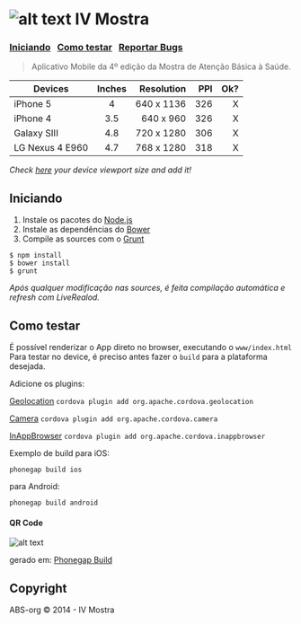 ![alt text](https://raw.github.com/danielfeelfine/ivmostra-app/master/icon.png "IV Mostra") IV Mostra
============
### [Iniciando](#iniciando)  &nbsp; [Como testar](#como-testar)  &nbsp; [Reportar Bugs](https://github.com/ABS-org/ivmostra-app/search?q=&type=Issues)

> Aplicativo Mobile da 4º edição da Mostra de Atenção Básica à Saúde.


| **Devices**            | **Inches**    | **Resolution**  | **PPI** | **Ok?** |
| ---------------------- |:-------------:| ---------------:|--------:|--------:|
| iPhone 5               | 4             | 640 x 1136      | 326     | X       |
| iPhone 4               | 3.5           | 640 x 960       | 326     | X       |
| Galaxy SIII            | 4.8           | 720 x 1280      | 306     | X       |
| LG Nexus 4 E960        | 4.7           | 768 x 1280      | 318     | X       |

*Check [here](http://mobile.smashingmagazine.com/2013/03/21/responsive-web-design-with-physical-units/) your device viewport size and add it!*


## Iniciando

1. Instale os pacotes do [Node.js](http://nodejs.org/)
2. Instale as dependências do [Bower](http://bower.io/)
3. Compile as sources com o [Grunt](http://gruntjs.com/)

```
$ npm install
$ bower install
$ grunt
```

*Após qualquer modificação nas sources, é feita compilação automática e refresh com LiveRealod.*


## Como testar

É possível renderizar o App direto no browser, executando o ```www/index.html```
Para testar no device, é preciso antes fazer o ```build``` para a plataforma desejada.


Adicione os plugins:

[Geolocation](https://cordova.apache.org/docs/en/3.0.0/cordova_geolocation_geolocation.md.html)
```cordova plugin add org.apache.cordova.geolocation```

[Camera](https://cordova.apache.org/docs/en/3.0.0/cordova_camera_camera.md.html)
```cordova plugin add org.apache.cordova.camera```

[InAppBrowser](http://cordova.apache.org/docs/en/3.0.0/cordova_inappbrowser_inappbrowser.md.html)
```cordova plugin add org.apache.cordova.inappbrowser```

Exemplo de build para iOS:

```phonegap build ios```

para Android:

```phonegap build android```

#### QR Code
![alt text](https://raw.github.com/danielfeelfine/ivmostra-app/master/QRCode.png "QR Code")

gerado em: [Phonegap Build](https://build.phonegap.com/apps/765810/builds)

## Copyright

ABS-org © 2014 - IV Mostra
